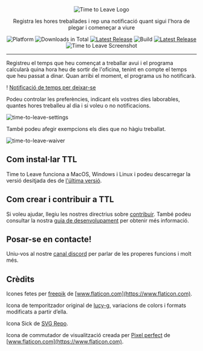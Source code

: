 <div align = "center">
  <img src="../assets/timetoleave.png" alt="Time to Leave Logo">

  <p>Registra les hores treballades i rep una notificació quant sigui l'hora de plegar i comeneçar a viure</p>

<img src="https://img.shields.io/badge/platforms-Windows%20%7C%20MacOS%20%7C%20Linux-green" alt="Platform">
<img src="https://img.shields.io/github/downloads/thamara/time-to-leave/total" alt="Downloads in Total">
<a href="https://github.com/thamara/time-to-leave/releases/tag/v.1.5.5"><img src="https://img.shields.io/github/v/release/thamara/time-to-leave" alt="Latest Release"></a>
<img src="https://img.shields.io/github/workflow/status/thamara/time-to-leave/Code%20Coverage" alt="Build">
<a href="http://makeapullrequest.com/"><img src="https://img.shields.io/badge/PRs-welcome-purple" alt="Latest Release"></a>

   <br/>

  <img src="https://user-images.githubusercontent.com/3754225/94519528-4e549900-0248-11eb-8872-b6fb2d47f43c.jpg" alt="Time to Leave Screenshot">

  <br/>


</div>

---

Registreu el temps que heu començat a treballar avui i el programa calcularà quina hora heu de sortir de l'oficina, tenint en compte el temps que heu passat a dinar. Quan arribi el moment, el programa us ho notificarà.

! [Notificació de temps per deixar-se](https://user-images.githubusercontent.com/3754225/94519526-4dbc0280-0248-11eb-9738-ffae936cfa4a.jpg)

Podeu controlar les preferències, indicant els vostres dies laborables, quantes hores treballeu al dia i si voleu o no notificacions.

![time-to-leave-settings](https://user-images.githubusercontent.com/3754225/94519531-4eed2f80-0248-11eb-9303-78f9abe69201.jpg)

També podeu afegir exempcions els dies que no hàgiu treballat.

![time-to-leave-waiver](https://user-images.githubusercontent.com/3754225/94762058-4e79a380-03c4-11eb-8f28-1c480dbf8b5c.png)

## Com instal·lar TTL

Time to Leave funciona a MacOS, Windows i Linux i podeu descarregar la versió desitjada des de [l'última versió](https://github.com/thamara/time-to-leave/releases/tag/v.1.5.5).

## Com crear i contribuir a TTL

Si voleu ajudar, llegiu les nostres directrius sobre [contribuir](CONTRIBUTING.md).
També podeu consultar la nostra [guia de desenvolupament](DEVELOPMENT.md) per obtenir més informació.

## Posar-se en contacte!

Uniu-vos al nostre [canal discord](https://discord.gg/P3KkEF5) per parlar de les properes funcions i molt més.

## Crèdits

Icones fetes per [freepik](https://www.flaticon.com/authors/freepik) de [www.flaticon.com](https://www.flaticon.com).

Icona de temporitzador original de [lucy-g](https://icon-icons.com/icon/timer/121243), variacions de colors i formats modificats a partir d’ella.

Icona Sick de [SVG Repo](https://www.svgrepo.com/svg/271898/sick).

Icona de commutador de visualització creada per [Pixel perfect](https://www.flaticon.com/authors/pixel-perfect) de [www.flaticon.com](https://www.flaticon.com).